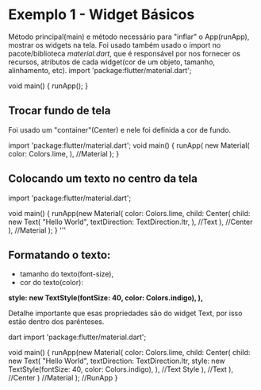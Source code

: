# Exemplo 1 - Widget Básicos

Método principal(main) e método necessário para "inflar" o App(runApp), mostrar os widgets na tela.
Foi usado também usado o import no pacote/biblioteca *material.dart*, que é responsável por nos fornecer os recursos, atributos de cada
widget(cor de um objeto, tamanho, alinhamento, etc).
import 'package:flutter/material.dart';

void main() {
  runApp();
  }
  
## Trocar fundo de tela
  
  Foi usado um "container"(Center) e nele foi definida a cor de fundo.
  
  
  import 'package:flutter/material.dart';
void main() {
  runApp(
    new Material(
      color: Colors.lime,
    ), //Material
  );
 }
 
## Colocando um texto no centro da tela
import 'package:flutter/material.dart';

void main() {
  runApp(new Material(
      color: Colors.lime,
      child: Center(
        child: new Text(
          "Hello World",
          textDirection: TextDirection.ltr,
         ), //Text
       ), //Center
     ), //Material
   );
  }
  '''
  
  ## Formatando o texto:
  - tamanho do texto(font-size),
  - cor do texto(color):
  
  **style: new TextStyle(fontSize: 40,
              color: Colors.indigo),
          ),**
          
  Detalhe importante que esas propriedades são do widget Text, por isso estão dentro dos parênteses.        
          
  
dart
  import 'package:flutter/material.dart';

void main() {
  runApp(new Material(
      color: Colors.lime,
      child: Center(
        child: new Text(
          "Hello World",
          textDirection: TextDirection.ltr,
          style: new TextStyle(fontSize: 40,
              color: Colors.indigo),
            ), //Text Style
         ), //Text
       ), //Center
     ) //Material
   ); //RunApp
}
```
